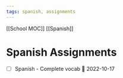 ```yaml
---
tags: spanish, assignments
---
```

[[School MOC]] [[Spanish]]
# Spanish Assignments
- [ ] Spanish - Complete vocab 📅 2022-10-17 